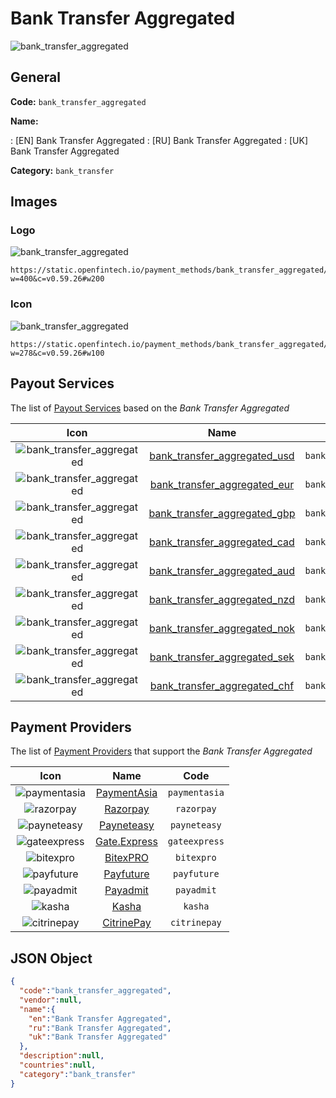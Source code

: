 
# Bank Transfer Aggregated 
![bank_transfer_aggregated](https://static.openfintech.io/payment_methods/bank_transfer_aggregated/logo.svg?w=400&c=v0.59.26#w200)  

## General 
**Code:** `bank_transfer_aggregated` 
 
**Name:** 
 
:	[EN] Bank Transfer Aggregated 
:	[RU] Bank Transfer Aggregated 
:	[UK] Bank Transfer Aggregated 
 
**Category:** `bank_transfer` 
 

## Images 

### Logo 
![bank_transfer_aggregated](https://static.openfintech.io/payment_methods/bank_transfer_aggregated/logo.svg?w=400&c=v0.59.26#w200)  

```
https://static.openfintech.io/payment_methods/bank_transfer_aggregated/logo.svg?w=400&c=v0.59.26#w200
```  

### Icon 
![bank_transfer_aggregated](https://static.openfintech.io/payment_methods/bank_transfer_aggregated/icon.svg?w=278&c=v0.59.26#w100)  

```
https://static.openfintech.io/payment_methods/bank_transfer_aggregated/icon.svg?w=278&c=v0.59.26#w100
```  

## Payout Services 
 
The list of [Payout Services](/payout-services/) based on the _Bank Transfer Aggregated_ 

|Icon|Name|Code| 
|:---:|:---:|:---:| 
|![bank_transfer_aggregated](https://static.openfintech.io/payout_methods/bank_transfer_aggregated/icon.svg?w=278&c=v0.59.26#w40) |[bank_transfer_aggregated_usd](/payout-services/bank_transfer_aggregated_usd/)|`bank_transfer_aggregated_usd`| 
|![bank_transfer_aggregated](https://static.openfintech.io/payout_methods/bank_transfer_aggregated/icon.svg?w=278&c=v0.59.26#w40) |[bank_transfer_aggregated_eur](/payout-services/bank_transfer_aggregated_eur/)|`bank_transfer_aggregated_eur`| 
|![bank_transfer_aggregated](https://static.openfintech.io/payout_methods/bank_transfer_aggregated/icon.svg?w=278&c=v0.59.26#w40) |[bank_transfer_aggregated_gbp](/payout-services/bank_transfer_aggregated_gbp/)|`bank_transfer_aggregated_gbp`| 
|![bank_transfer_aggregated](https://static.openfintech.io/payout_methods/bank_transfer_aggregated/icon.svg?w=278&c=v0.59.26#w40) |[bank_transfer_aggregated_cad](/payout-services/bank_transfer_aggregated_cad/)|`bank_transfer_aggregated_cad`| 
|![bank_transfer_aggregated](https://static.openfintech.io/payout_methods/bank_transfer_aggregated/icon.svg?w=278&c=v0.59.26#w40) |[bank_transfer_aggregated_aud](/payout-services/bank_transfer_aggregated_aud/)|`bank_transfer_aggregated_aud`| 
|![bank_transfer_aggregated](https://static.openfintech.io/payout_methods/bank_transfer_aggregated/icon.svg?w=278&c=v0.59.26#w40) |[bank_transfer_aggregated_nzd](/payout-services/bank_transfer_aggregated_nzd/)|`bank_transfer_aggregated_nzd`| 
|![bank_transfer_aggregated](https://static.openfintech.io/payout_methods/bank_transfer_aggregated/icon.svg?w=278&c=v0.59.26#w40) |[bank_transfer_aggregated_nok](/payout-services/bank_transfer_aggregated_nok/)|`bank_transfer_aggregated_nok`| 
|![bank_transfer_aggregated](https://static.openfintech.io/payout_methods/bank_transfer_aggregated/icon.svg?w=278&c=v0.59.26#w40) |[bank_transfer_aggregated_sek](/payout-services/bank_transfer_aggregated_sek/)|`bank_transfer_aggregated_sek`| 
|![bank_transfer_aggregated](https://static.openfintech.io/payout_methods/bank_transfer_aggregated/icon.svg?w=278&c=v0.59.26#w40) |[bank_transfer_aggregated_chf](/payout-services/bank_transfer_aggregated_chf/)|`bank_transfer_aggregated_chf`| 
 

## Payment Providers 
 
The list of [Payment Providers](/payment-providers/) that support the _Bank Transfer Aggregated_ 

|Icon|Name|Code| 
|:---:|:---:|:---:| 
|![paymentasia](https://static.openfintech.io/payment_providers/paymentasia/icon.png?w=278&c=v0.59.26#w100) |[PaymentAsia](/payment-providers/paymentasia/)|`paymentasia`| 
|![razorpay](https://static.openfintech.io/payment_providers/razorpay/icon.svg?w=278&c=v0.59.26#w100) |[Razorpay](/payment-providers/razorpay/)|`razorpay`| 
|![payneteasy](https://static.openfintech.io/payment_providers/payneteasy/icon.svg?w=278&c=v0.59.26#w100) |[Payneteasy](/payment-providers/payneteasy/)|`payneteasy`| 
|![gateexpress](https://static.openfintech.io/payment_providers/gateexpress/icon.svg?w=278&c=v0.59.26#w100) |[Gate.Express](/payment-providers/gateexpress/)|`gateexpress`| 
|![bitexpro](https://static.openfintech.io/payment_providers/bitexpro/icon.png?w=278&c=v0.59.26#w100) |[BitexPRO](/payment-providers/bitexpro/)|`bitexpro`| 
|![payfuture](https://static.openfintech.io/payment_providers/payfuture/icon.svg?w=278&c=v0.59.26#w100) |[Payfuture](/payment-providers/payfuture/)|`payfuture`| 
|![payadmit](https://static.openfintech.io/payment_providers/payadmit/icon.svg?w=278&c=v0.59.26#w100) |[Payadmit](/payment-providers/payadmit/)|`payadmit`| 
|![kasha](https://static.openfintech.io/payment_providers/kasha/icon.png?w=278&c=v0.59.26#w100) |[Kasha](/payment-providers/kasha/)|`kasha`| 
|![citrinepay](https://static.openfintech.io/payment_providers/citrinepay/icon.png?w=278&c=v0.59.26#w100) |[CitrinePay](/payment-providers/citrinepay/)|`citrinepay`| 
 

## JSON Object 

```json
{
  "code":"bank_transfer_aggregated",
  "vendor":null,
  "name":{
    "en":"Bank Transfer Aggregated",
    "ru":"Bank Transfer Aggregated",
    "uk":"Bank Transfer Aggregated"
  },
  "description":null,
  "countries":null,
  "category":"bank_transfer"
}
```  
